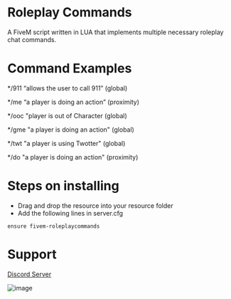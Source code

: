# Roleplay Commands
A FiveM script written in LUA that implements multiple necessary roleplay chat commands.

# Command Examples
*/911 “allows the user to call 911” (global)

*/me “a player is doing an action” (proximity)

*/ooc "player is out of Character (global)

*/gme "a player is doing an action" (global)

*/twt "a player is using Twotter" (global)

*/do "a player is doing an action" (proximity)

# Steps on installing
* Drag and drop the resource into your resource folder
* Add the following lines in server.cfg
```
ensure fivem-roleplaycommands
```

# Support
[Discord Server](https://discord.gg/Y3X2FgjSXv)

![image](https://user-images.githubusercontent.com/75557986/129525661-0c626c9a-1c62-427b-acf5-5d6d6f6221aa.png)
